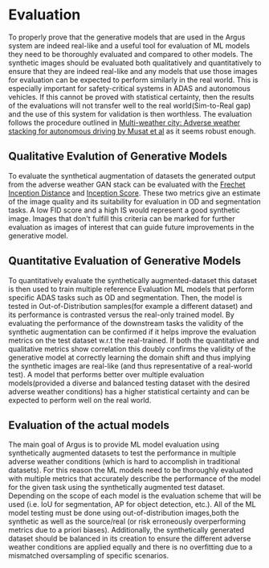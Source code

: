 # Evaluation

To properly prove that the generative models that are used in the Argus system are indeed real-like and a useful tool for evaluation of ML models they need to be thoroughly evaluated and compared to other models. The synthetic images should be evaluated both qualitatively and quantitatively to ensure that they are indeed real-like and any models that use those images for evaluation can be expected to perform similarly in the real world. This is especially important for safety-critical systems in ADAS and autonomous vehicles. If this cannot be proved with statistical certainty, then the results of the evaluations will not transfer well to the real world(Sim-to-Real gap) and the use of this system for validation is then worthless. The evaluation follows the procedure outlined in [Multi-weather city: Adverse weather stacking for autonomous driving by Musat et al](https://openaccess.thecvf.com/content/ICCV2021W/AVVision/papers/Musat_Multi-Weather_City_Adverse_Weather_Stacking_for_Autonomous_Driving_ICCVW_2021_paper.pdf) as it seems robust enough.

## Qualitative Evalution of Generative Models
To evaluate the synthetical augmentation of datasets the generated output from the adverse weather GAN stack can be evaluated with the [Frechet Inception Distance](https://proceedings.neurips.cc/paper/2017/file/8a1d694707eb0fefe65871369074926d-Paper.pdf) and [Inception Score](https://papers.nips.cc/paper/2016/hash/8a3363abe792db2d8761d6403605aeb7-Abstract.html). These two metrics give an estimate of the image quality and its suitability for evaluation in OD and segmentation tasks. A low FID score and a high IS would represent a good synthetic image. Images that don't fulfill this criteria can be marked for further evaluation as images of interest that can guide future improvements in the generative model.

## Quantitative Evaluation of Generative Models

To quantitatively evaluate the synthetically augmented-dataset this dataset is then used to train multiple reference Evaluation ML models that perform specific ADAS tasks such as OD and segmentation. Then, the model is tested in Out-of-Distribution samples(for example a different dataset) and its performance is contrasted versus the real-only trained model. By evaluating the performance of the downstream tasks the validity of the synthetic augmentation can be confirmed if it helps improve the evaluation metrics on the test dataset w.r.t the real-trained. If both the quantitative and qualitative metrics show correlation this doubly confirms the validity of the generative model at correctly learning the domain shift and thus implying the synthetic images are real-like (and thus representative of a real-world test). A model that performs better over multiple evaluation models(provided a diverse and balanced testing dataset with the desired adverse weather conditions) has a higher statistical certainty and can be expected to perform well on the real world. 

## Evaluation of the actual models

The main goal of Argus is to provide ML model evaluation using synthetically augmented datasets to test the performance in multiple adverse weather conditions (which is hard to accomplish in traditional datasets). For this reason the ML models need to be thoroughly evaluated with multiple metrics that accurately describe the performance of the model for the given task using the synthetically augmented test dataset. Depending on the scope of each model is the evaluation scheme that will be used (i.e. IoU for segmentation, AP for object detection, etc.). All of the ML model testing must be done using out-of-distribution images,both the synthetic as well as the source/real (or risk erroneously overperforming metrics due to a priori biases). Additionally, the synthetically generated dataset should be balanced in its creation to ensure the different adverse weather conditions are applied equally and there is no overfitting due to a mismatched oversampling of specific scenarios.